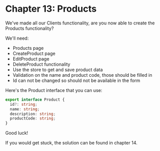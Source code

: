 # Chapter 13: Products

We've made all our Clients functionality, are you now able to create the Products functionality?

We'll need:

- Products page
- CreateProduct page
- EditProduct page
- DeleteProduct functionality
- Use the store to get and save product data
- Validation on the name and product code, those should be filled in
- Id can not be changed so should not be available in the form

Here's the Product interface that you can use:

```ts
export interface Product {
  id?: string;
  name: string;
  description: string;
  productCode: string;
}
```

Good luck!

If you would get stuck, the solution can be found in chapter 14.